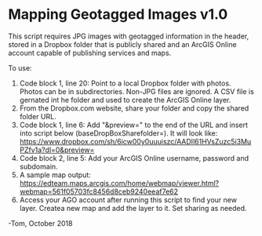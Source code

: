 # Mapping Geotagged Images  v1.0

This script requires JPG images with geotagged information in the header, stored in a Dropbox folder that is publicly shared and an ArcGIS Online account capable of publishing services and maps.

To use:
1. Code block 1, line 20: Point to a local Dropbox folder with photos.  Photos can be in subdirectories.  Non-JPG files are ignored. A CSV file is gernated int he folder and used to create the ArcGIS Online layer. 
3. From the Dropbox.com website, share your folder and copy the shared folder URL. 
4. Code block 1, line 6: Add "&preview=" to the end of the URL and insert into script below (baseDropBoxSharefolder=).  It will look like: https://www.dropbox.com/sh/6icw00y0uuuiszc/AADIl61HVsZuzc5i3MuPZfv1a?dl=0&preview=
5. Code block 2, line 5: Add your ArcGIS Online username, password and subdomain.
6. A sample map output: https://edteam.maps.arcgis.com/home/webmap/viewer.html?webmap=561f05703fc8456d8ceb9240eeaf7e62
7. Access your AGO account after running this script to find your new layer.  Createa new map and add the layer to it. Set sharing as needed.

-Tom, October 2018
